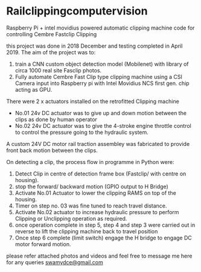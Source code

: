 # Railclippingcomputervision
Raspberry Pi + intel movidius powered automatic clipping machine code for controlling Cembre Fastclip Clipping

this project was done in 2018 December and testing completed in April 2019.
The aim of the project was to:

1. train a CNN custom object detection model (Mobilenet) with library of circa 1000 real site Fasclip photos.
2. Fully automate Cembre Fast Clip type clipping machine using a CSI Camera input into Raspberry pi with Intel Movidius NCS first gen. chip acting as GPU.

There were 2 x actuators installed on the retrofitted Clipping machine
 - No.01 24v DC actuator was to give up and down motion between the clips as done by human operator
 - No.02 24v DC actuator was to give the 4-stroke engine throttle control to control the pressure going to the hydraulic system.

A custom 24V DC motor rail traction assembley was fabricated to provide front back motion between the clips.

On detecting a clip, the process flow in programme in Python were:

1. Detect Clip in centre of detection frame box (Fastclip/ with centre on housing).
2. stop the forward/ backward motion (GPIO output to H Bridge)
3. Activate No.01 Actuator to lower the clipping RAMS on top of the housing.
4. Timer on step no. 03 was fine tuned to reach travel distance.
5. Activate No.02 actuator to increase hydraulic pressure to perform Clipping or Unclipping operation as required.
6. once operation complete in step 5, step 4 and step 3 were carried out in reverse to lift the clipping machine back to travel position
7. Once step 6 complete (limit switch) engage the H bridge to engage DC motor forward motion.

please refer attached photos and videos and feel free to message me here for any queries
swamydce@gmail.com


